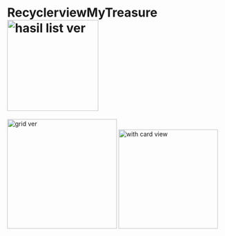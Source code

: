 # RecyclerviewMyTreasure<img width="211" alt="hasil list ver" src="https://user-images.githubusercontent.com/110017214/222338609-45e84f59-664b-45ca-a655-7207462e4b50.png">
<img width="254" alt="grid ver" src="https://user-images.githubusercontent.com/110017214/222338626-3ce79953-21b9-4bf7-9246-984fac0f3bd3.png">
<img width="230" alt="with card view" src="https://user-images.githubusercontent.com/110017214/222338634-14c2c494-e67e-4140-ad47-fbb6a16da59c.png">
